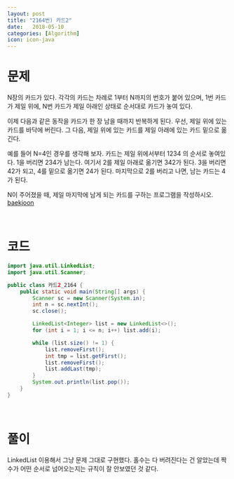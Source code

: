 ```yaml
---
layout: post
title: "2164번) 카드2"
date:   2018-05-10
categories: [Algorithm]
icon: icon-java
---
```


# 문제
N장의 카드가 있다. 각각의 카드는 차례로 1부터 N까지의 번호가 붙어 있으며, 1번 카드가 제일 위에, N번 카드가 제일 아래인 상태로 순서대로 카드가 놓여 있다.

이제 다음과 같은 동작을 카드가 한 장 남을 때까지 반복하게 된다. 우선, 제일 위에 있는 카드를 바닥에 버린다. 그 다음, 제일 위에 있는 카드를 제일 아래에 있는 카드 밑으로 옮긴다.

예를 들어 N=4인 경우를 생각해 보자. 카드는 제일 위에서부터 1234 의 순서로 놓여있다. 1을 버리면 234가 남는다. 여기서 2를 제일 아래로 옮기면 342가 된다. 3을 버리면 42가 되고, 4를 밑으로 옮기면 24가 된다. 마지막으로 2를 버리고 나면, 남는 카드는 4가 된다.

N이 주어졌을 때, 제일 마지막에 남게 되는 카드를 구하는 프로그램을 작성하시오. [baekjoon](https://www.acmicpc.net/problem/2164)

<br>

# 코드
```java
import java.util.LinkedList;
import java.util.Scanner;

public class 카드2_2164 {
    public static void main(String[] args) {
        Scanner sc = new Scanner(System.in);
        int n = sc.nextInt();
        sc.close();

        LinkedList<Integer> list = new LinkedList<>();
        for (int i = 1; i <= n; i++) list.add(i);

        while (list.size() != 1) {
            list.removeFirst();
            int tmp = list.getFirst();
            list.removeFirst();
            list.addLast(tmp);
        }
        System.out.println(list.pop());
    }
}
```

<br>

# 풀이
LinkedList 이용해서 그냥 문제 그대로 구현했다. 홀수는 다 버려진다는 건 알았는데 짝수가 어떤 순서로 넘어오는지는 규칙이 잘 안보였던 것 같다.